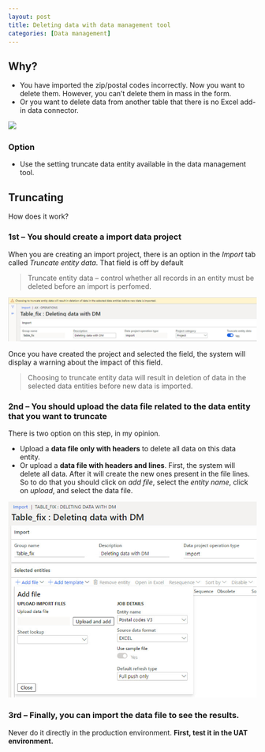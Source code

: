 ```yaml
---
layout: post
title: Deleting data with data management tool
categories: [Data management]
---
```

## Why?
- You have imported the zip/postal codes incorrectly. Now you want to delete them. However, you can’t delete them in mass in the form.
- Or you want to delete data from another table that there is no Excel add-in data connector.

![](/images/deleting-data-with-data-management-tool/image1.webp)

### Option
- Use the setting truncate data entity available in the data management tool.

## Truncating
How does it work?

### 1st – You should create a import data project
When you are creating an import project, there is an option in the *Import* tab called *Truncate entity data*. That field is off by default
> Truncate entity data – control whether all records in an entity must be deleted before an import is perfomed.

![](/images/deleting-data-with-data-management-tool/image2.jpg)

Once you have created the project and selected the field, the system will display a warning about the impact of this field.
> Choosing to truncate entity data will result in deletion of data in the selected data entities before new data is imported.

### 2nd – You should upload the data file related to the data entity that you want to truncate
There is two option on this step, in my opinion.
- Upload a **data file only with headers** to delete all data on this data entity.
- Or upload a **data file with headers and lines**. First, the system will delete all data. After it will create the new ones present in the file lines.
So to do that you should click on *add file*, select the *entity name*, click on *upload*, and select the data file.

![](/images/deleting-data-with-data-management-tool/image3.jpg)

### 3rd – Finally, you can import the data file to see the results.
Never do it directly in the production environment.
**First, test it in the UAT environment.**